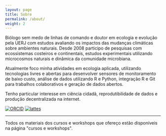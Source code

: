 ```yaml
---
layout: page
title: Sobre
permalink: /about/
weight: 2
---
```


Biólogo sem medo de linhas de comando e doutor em ecologia e evolução pela UERJ com estudos avaliando os impactos das mudanças climáticas sobre ambientes naturais. Desde 2008 participo de pesquisas com ecossistemas costeiros e continentais, estudos experimentais utilizando microcosmos naturais e dinâmica da comunidade microbiana.

Atualmente foco minha atividades em ecologia aplicada, utilizando tecnologias livres e abertas para desenvolver sensores de monitoramento de baixo custo, análise de dados utilizando R e Python, integração R e Git para trabalhos colaborativos e geração de dados abertos.

Tenho particular interesse em ciência cidadã, reprodutibilidade de dados e produção decentralizada na internet.

[![ORCID](https://members.orcid.org/sites/default/files/vector_iD_icon-bw.svg)](http://orcid.org/0000-0001-5194-2338)
[![lattes](https://i.imgur.com/2iVxee6.png)](http://lattes.cnpq.br/5417781782669845)

---
Todos os materiais dos cursos e workshops que ofereço estão disponíveis na página "cursos e workshops".
